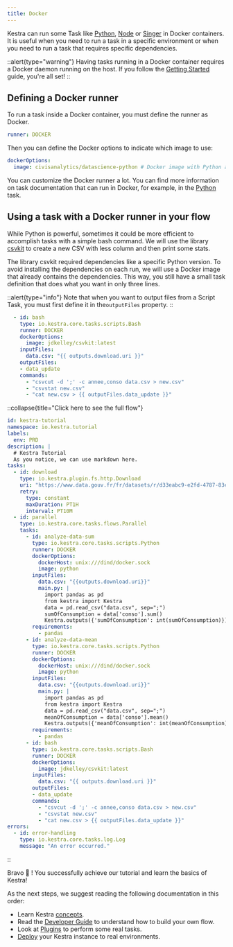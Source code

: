```yaml
---
title: Docker
---
```


Kestra can run some Task like [Python](../../plugins/core/tasks/scripts/io.kestra.core.tasks.scripts.Python.md), [Node](../../plugins/core/tasks/scripts/io.kestra.core.tasks.scripts.Node.md) or [Singer](../../plugins/plugin-singer/index.md) in Docker containers. It is useful when you need to run a task in a specific environment or when you need to run a task that requires specific dependencies.

::alert{type="warning"}
Having tasks running in a Docker container requires a Docker daemon running on the host.
If you follow the [Getting Started](../getting-started.md) guide, you're all set!
::

## Defining a Docker runner

To run a task inside a Docker container, you must define the runner as Docker.

```yaml
runner: DOCKER
```

Then you can define the Docker options to indicate which image to use:

```yaml
dockerOptions:
  image: civisanalytics/datascience-python # Docker image with Python and Pandas already installed
```

You can customize the Docker runner a lot. You can find more information on task documentation that can run in Docker, for example, in the [Python](../../plugins/core/tasks/scripts/io.kestra.core.tasks.scripts.Python#definitions) task.

## Using a task with a Docker runner in your flow

While Python is powerful, sometimes it could be more efficient to accomplish tasks with a simple bash command. We will use the library [csvkit](https://csvkit.readthedocs.io/en/latest/) to create a new CSV with less column and then print some stats.

The library csvkit required dependencies like a specific Python version. To avoid installing the dependencies on each run, we will use a Docker image that already contains the dependencies. This way, you still have a small task definition that does what you want in only three lines.

::alert{type="info"}
Note that when you want to output files from a Script Task, you must first define it in the`outputFiles` property.
::

```yaml
  - id: bash
    type: io.kestra.core.tasks.scripts.Bash
    runner: DOCKER
    dockerOptions:
      image: jdkelley/csvkit:latest
    inputFiles:
      data.csv: "{{ outputs.download.uri }}"
    outputFiles:
    - data_update
    commands:
      - "csvcut -d ';' -c annee,conso data.csv > new.csv"
      - "csvstat new.csv"
      - "cat new.csv > {{ outputFiles.data_update }}"
```

::collapse{title="Click here to see the full flow"}
```yaml
id: kestra-tutorial
namespace: io.kestra.tutorial
labels:
  env: PRD
description: |
  # Kestra Tutorial
  As you notice, we can use markdown here.
tasks:
  - id: download
    type: io.kestra.plugin.fs.http.Download
    uri: "https://www.data.gouv.fr/fr/datasets/r/d33eabc9-e2fd-4787-83e5-a5fcfb5af66d"
    retry:
      type: constant
      maxDuration: PT1H
      interval: PT10M
  - id: parallel
    type: io.kestra.core.tasks.flows.Parallel
    tasks:
      - id: analyze-data-sum
        type: io.kestra.core.tasks.scripts.Python
        runner: DOCKER
        dockerOptions:
          dockerHost: unix:///dind/docker.sock
          image: python
        inputFiles:
          data.csv: "{{outputs.download.uri}}"
          main.py: |
            import pandas as pd
            from kestra import Kestra
            data = pd.read_csv("data.csv", sep=";")
            sumOfConsumption = data['conso'].sum()
            Kestra.outputs({'sumOfConsumption': int(sumOfConsumption)})
        requirements:
          - pandas
      - id: analyze-data-mean
        type: io.kestra.core.tasks.scripts.Python
        runner: DOCKER
        dockerOptions:
          dockerHost: unix:///dind/docker.sock
          image: python
        inputFiles:
          data.csv: "{{outputs.download.uri}}"
          main.py: |
            import pandas as pd
            from kestra import Kestra
            data = pd.read_csv("data.csv", sep=";")
            meanOfConsumption = data['conso'].mean()
            Kestra.outputs({'meanOfConsumption': int(meanOfConsumption)})
        requirements:
          - pandas
      - id: bash
        type: io.kestra.core.tasks.scripts.Bash
        runner: DOCKER
        dockerOptions:
          image: jdkelley/csvkit:latest
        inputFiles:
          data.csv: "{{ outputs.download.uri }}"
        outputFiles:
        - data_update
        commands:
          - "csvcut -d ';' -c annee,conso data.csv > new.csv"
          - "csvstat new.csv"
          - "cat new.csv > {{ outputFiles.data_update }}"
errors:
  - id: error-handling
    type: io.kestra.core.tasks.log.Log
    message: "An error occurred."
```
::

Bravo :tada: ! You successfully achieve our tutorial and learn the basics of Kestra!

As the next steps, we suggest reading the following documentation in this order:
- Learn Kestra [concepts](../concepts/index.md).
- Read the [Developer Guide](../developer-guide/index.md) to understand how to build your own flow.
- Look at [Plugins](../../plugins/index.md) to perform some real tasks.
- [Deploy](../administrator-guide/index.md) your Kestra instance to real environments.
